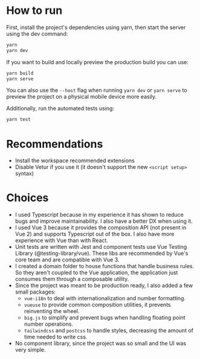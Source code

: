 # How to run

First, install the project's dependencies using yarn, then start the server using the dev command:

```bash
yarn
yarn dev
```

If you want to build and locally preview the production build you can use:

```bash
yarn build
yarn serve
```

You can also use the `--host` flag when running `yarn dev` or `yarn serve` to preview the project on a physical mobile device more easily.

Additionally, run the automated tests using:

```bash
yarn test
```

# Recommendations

-   Install the workspace recommended extensions
-   Disable Vetur if you use it (it doesn't support the new `<script setup>` syntax)

# Choices

-   I used Typescript because in my experience it has shown to reduce bugs and improve maintainability. I also have a better DX when using it.
-   I used Vue 3 because it provides the composition API (not present in Vue 2) and supports Typescript out of the box. I also have more experience with Vue than with React.
-   Unit tests are written with Jest and component tests use Vue Testing Library (@testing-library/vue). These libs are recommended by Vue's core team and are compatible with Vue 3.
-   I created a domain folder to house functions that handle business rules. So they aren't coupled to the Vue application, the application just consumes them through a composable utility.
-   Since the project was meant to be production ready, I also added a few small packages:
    -   `vue-i18n` to deal with internationalization and number formatting.
    -   `vueuse` to provide common composition utilities, it prevents reinventing the wheel.
    -   `big.js` to simplify and prevent bugs when handling floating point number operations.
    -   `tailwindcss` and `postcss` to handle styles, decreasing the amount of time needed to write css.
-   No component library, since the project was so small and the UI was very simple.
